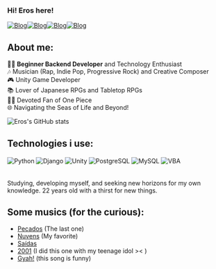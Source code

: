 
### Hi! Eros here!

[![Blog](https://img.shields.io/badge/Instagram-E4405F?style=for-the-badge&logo=instagram&logoColor=white)](https://www.instagram.com/erosnox/)[![Blog](https://img.shields.io/badge/Twitch-9146FF?style=for-the-badge&logo=twitch&logoColor=white)](https://www.twitch.tv/erosnoxx)[![Blog](https://img.shields.io/badge/Twitter-1DA1F2?style=for-the-badge&logo=twitter&logoColor=white)](https://twitter.com/erosnoqs)[![Blog](https://img.shields.io/badge/Spotify-1ED760?&style=for-the-badge&logo=spotify&logoColor=white)](https://open.spotify.com/artist/02vd03MstXYcUJHqDGCZOX?si=zrSIrnxjTNGi8RRTLKjGfg)

## About me:

👨‍💻 **Beginner Backend Developer** and Technology Enthusiast<br>
🎶 Musician (Rap, Indie Pop, Progressive Rock) and Creative Composer<br>
🎮 Unity Game Developer<br>
📚 Lover of Japanese RPGs and Tabletop RPGs<br>
🏴‍☠️ Devoted Fan of One Piece<br>
🌐 Navigating the Seas of Life and Beyond!<br>


![Eros's GitHub stats](https://github-readme-stats.vercel.app/api?username=erosnoxx&show_icons=true&theme=dracula)

## Technologies i use:
<div style="display: inline_block">
	<img align="center" alt= "Python" src="https://img.shields.io/badge/Python-3776AB?style=for-the-badge&logo=python&logoColor=white" /> 
	<img align="center" alt= "Django" src="https://img.shields.io/badge/Django-092E20?style=for-the-badge&logo=django&logoColor=white" /> 
	<img align="center" alt= "Unity" src="https://img.shields.io/badge/Unity-100000?style=for-the-badge&logo=unity&logoColor=white" />
	<img align="center" alt= "PostgreSQL" src="https://img.shields.io/badge/PostgreSQL-316192?style=for-the-badge&logo=postgresql&logoColor=white" /> 
	<img align="center" alt= "MySQL" src="https://img.shields.io/badge/MySQL-00000F?style=for-the-badge&logo=mysql&logoColor=white" /> 
	<img align="center" alt= "VBA" src="https://img.shields.io/badge/Microsoft_Excel-217346?style=for-the-badge&logo=microsoft-excel&logoColor=white" /> 
</div>
<br>
<br>
Studying, developing myself, and seeking new horizons for my own knowledge. 22 years old with a thirst for new things.</br>

## Some musics (for the curious):
- [Pecados](https://open.spotify.com/track/56Z4hUjyEJ891822eMPGPT?si=2400da929c4a4a52) (The last one)
- [Nuvens](https://open.spotify.com/track/2H8WPQ1hX1B1hOS5SU7VCK?si=27df8db3af2d4d61) (My favorite)
- [Saídas](https://open.spotify.com/track/1dOAvow2ADhsjFJ23b7xWu?si=e0593b76d297469f) 
- [2001](https://open.spotify.com/track/2t1inUp8jG8wbB5wo1TLU6?si=a71a037a5da74913) (I did this one with my teenage idol >< )
- [Gyah!](https://open.spotify.com/track/2WLYok89SFdT7iCWG2pbl1?si=08e544b9a0eb4c14) (this song is funny)
